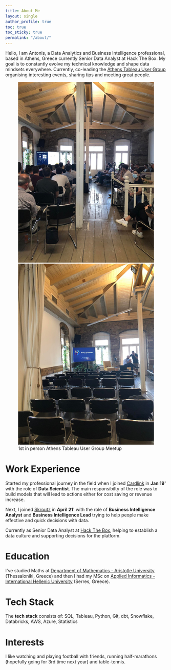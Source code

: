 ```yaml
---
title: About Me
layout: single
author_profile: true
toc: true
toc_sticky: true
permalink: "/about/"
---
```

Hello, I am Antonis, a Data Analytics and Business Intelligence professional, based in Athens, Greece currently Senior Data Analyst at Hack The Box. My goal is to constantly evolve my technical knowledge and shape data mindsets everywhere. Currently, co-leading the [Athens Tableau User Group](https://usergroups.tableau.com/athensusergroup) organising interesting events, sharing tips and meeting great people. 

<figure class="half">
  <img src="/assets/images/post_images/about_tug_2.jpg">
  <img src="/assets/images/post_images/about_tug_1.jpg">
  <figcaption>1st in person Athens Tableau User Group Meetup</figcaption>
</figure>

# Work Experience
Started my professional journey in the field when I joined [Cardlink](https://cardlink.gr/en/) in **Jan 19'** with the role of **Data Scientist**. The main responsibilty of the role was to build models that will lead to actions either for cost saving or revenue increase.

Next, I joined [Skroutz](https://www.skroutz.gr/) in **April 21**' with the role of **Business Intelligence Analyst** and **Business Intelligence Lead** trying to help people make effective and quick decisions with data. 

Currently as Senior Data Analyst at [Hack The Box](https://www.hackthebox.com/), helping to establish a data culture and supporting decisions for the platform. 

# Education
I've studied Maths at [Department of Mathematics - Aristotle University](https://math.auth.gr/en/) (Thessaloniki, Greece) and then I had my MSc on [Applied Informatics - International Hellenic University](http://informatics.teicm.gr/msc_informatics/) (Serres, Greece). 

# Tech Stack
The **tech stack** consists of: SQL, Tableau, Python, Git, dbt, Snowflake, Databricks, AWS, Azure, Statistics

# Interests
I like watching and playing football with friends, running half-marathons (hopefully going for 3rd time next year) and table-tennis.